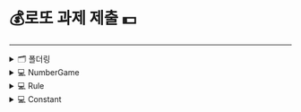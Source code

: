 # 💰로또 과제 제출 💵

---
<details>
<summary>🗂️ 폴더링</summary>
<div markdown="1">

``` java
📦 game/
    |
    + 🗂 NumberGame
    | : 숫자 게임 인터페이스

📦 lotto/
    |
    + 🗂 Application
    | : 숫자 게임을 시작하는 애플리케이션
    |
    + 🗂 Constant
    | : 로또 게임에 필요한 상수들을 Enum에 저장하는 클래스
    |
    + 🗂 Lotto 
    | : 로또 클래스
    |
    + 🗂 LottoGame 
    | : 로또 게임을 관리하는 클래스
    |
    + 🗂 LottoGameAnalyzer 
    | : 로또 게임의 결과를 분석하는 클래스
    |
    + 🗂 Rule 
    | : 로또 게임에 적용되는 룰을 저장하는 클래스
    |          
    + 🗂 Score 
    | : 로또 게임의 결과를 저장하는 클래스
    |
    + 🗂 Validator 
    | : 로또 게임 중 요구되는 사용자의 입력의 유효성을 검사하는 클래스
    |
    + 🗂 View 
    | : 로또 게임 중 사용자에게 보여지는 출력을 담당하는 클래스
    |
```

</div>
</details>

<details>
<summary>💻 NumberGame</summary>
<div markdown="1">

### NumberGame

```java
public interface NumberGame {
	void play();
}
```

숫자 게임 인터페이스입니다.
어떠한 숫자 게임이든 게임을 시작해야 하는 공통적인 특성이 있기에 play() 메서드를 선언했습니다.
Application 클래스에서 NumberGame someNumberGame = new SomeNumberGame();의 형태로 임의의 숫자 게임을 실행할 수 있도록 했습니다.
---
</div>
</details>


<details>
<summary>💻 Rule</summary>
<div>


```java
private int startNumber; //로또 숫자 범위의 첫번째 수
private int endNumber; //로또 번호 범위의 마지막 수
private int numberSize; //로또 번호의 개수
```

인스턴스 변수로 로또 숫자 범위의 첫번째 수, 로또 숫자 범위의 마지막 수, 로또 번호의 개수를 갖습니다.

```java
public Rule(int startNumber, int endNumber, int numberSize) {
    this.startNumber = startNumber;
    this.endNumber = endNumber;
    this.numberSize = numberSize;
}

public int getStartNumber() {
	return startNumber;
}

public int getEndNumber() {
	return endNumber;
}

public int getNumberSize() {
	return numberSize;
}

```
위와 같이 생성자와 각 인스턴스 변수에 대한 getter가 존재합니다.

---
</div>
</details>

<details>
<summary> 💻 Constant</summary>
<div markdown="1">


```java
public enum Rule {
	START_NUMBER(1), //로또 숫자 범위의 첫번째 수
	END_NUMBER(45), //로또 숫자 범위의 마지막 수
	NUMBER_SIZE(6), //로또 번호의 개수
	LOTTO_PRICE(1000), //로또의 가격
	WINNING_RANGE(5), //몇 등까지 수상할지 
	AMOUNT_OF_MONEY_1st(200000000), //1등 당첨 금액
	AMOUNT_OF_MONEY_2nd(3000000), //2등 당첨 금액
	AMOUNT_OF_MONEY_3rd(1500000), //3등 당첨 금액
	AMOUNT_OF_MONEY_4th(50000), //4등 당첨 금액
	AMOUNT_OF_MONEY_5th(5000), //5등 당첨 금액
	MATCH_COUNT_1st(6), // 1등 당첨 시 일치해야 하는 번호 개수
	MATCH_COUNT_2nd(5), // 2등 당첨 시 일치해야 하는 번호 개수
	MATCH_COUNT_3rd(5), // 3등 당첨 시 일치해야 하는 번호 개수
	MATCH_COUNT_4th(4), // 4등 당첨 시 일치해야 하는 번호 개수
	MATCH_COUNT_5th(3), // 5등 당첨 시 일치해야 하는 번호 개수
	ZERO(0),
	ONE(1),
	HUNDRED(100);

	private final int number;

	Rule(int number) {
		this.number = number;
	}

	public int get() {
		return number;
	}
}
```

게임 룰 정의에 필요한 정수들을 저장한 Enum입니다.
<br>
<br>
<br>

```java
public enum RequestMessage {
	REQUEST_INPUT_PURCHASE_MONEY("구입금액을 입력해 주세요."),
	REQUEST_INPUT_WINNING_LOTTO("\n당첨 번호를 입력해 주세요."),
	REQUEST_INPUT_BONUS_NUMBER("\n보너스 번호를 입력해 주세요.");
	private final String requestMessage;

	RequestMessage(String message) {
		this.requestMessage = message;
	}

	@Override
	public String toString() {
		return requestMessage;
	}
}
```

사용자에게 입력을 요청하는 메시지들을 저장한 Enum입니다.
<br>
<br>
<br>

```java
public enum ResponseMessage {
    LOTTO_COUNT_MESSAGE("\n%d개를 구매했습니다."),
    WINNING_STATISTICS_MESSAGE("\n당첨 통계\n---"),
    MATCH_MESSAGE("%d개 일치 (%s원) - %d개"),
    MATCH_MESSAGE_WITH_BONUS("%d개 일치, 보너스 볼 일치 (%s원) - %d개"),
    RATE_OF_RETURN_MESSAGE("총 수익률은 %.1f%%입니다.");
    private final String responseMessage;

    ResponseMessage(String responseMessage) {
        this.responseMessage = responseMessage;
    }

    public String getMessage(int lottoCount) {
        return String.format(responseMessage, lottoCount);
    }

    public String getMessage(double rateOfReturn) {
        return String.format(responseMessage, rateOfReturn);
    }

    public String getMatchMessage(int lottoCount, String price, int matchCount) {
        return String.format(responseMessage, lottoCount, price, matchCount);
    }
}
```

사용자에게 출력할 응답 메시지들을 저장한 Enum입니다.

필요에 따라 getMessage() 메서드를 오버로딩했습니다.
<br>
<br>
<br>

```java
public enum ErrorMessage {
    ONLY_NUMBER_MESSAGE("숫자만 입력해 주세요."),
    INVALID_PRICE_MESSAGE("로또 가격 단위로 로또를 구매할 수 없습니다."),
    INVALID_FORMAT_MESSAGE("올바른 형식으로 입력해 주세요."),
    INVALID_NUMBER_COUNT_MESSAGE("올바른 개수의 번호를 입력해 주세요"),
    INVALID_RANGE_MESSAGE("올바른 범위의 번호를 입력해 주세요");

    private final String errorMessage;

    ErrorMessage(String errorMessage) {
        this.errorMessage = errorMessage;
    }

    public String get() {
        return "[ERROR] " + errorMessage;
    }
}

```

사용자가 잘못된 값을 입력했을 때 출력할 에러 메시지들을 저장한 Enum입니다.

get() 메서드는 "[ERROR]"과 에러 메시지를 합쳐서 반환합니다.
<br>
<br>
<br>

```java
public enum Format {
    DELIMITER(", "),
    PREFIX("["),
    SUFFIX("]"),
    REGEX(","),
    DECIMAL_PATTERN("#,###");
    private final String format;

    Format(String format) {
        this.format = format;
    }

    public String get() {
        return format;
    }
}

```

로또 게임을 진행하는 메서드 내에서 필요한 형식들을 저장한 Enum입니다.
<br>
<br>
<br>

</div>
</details>